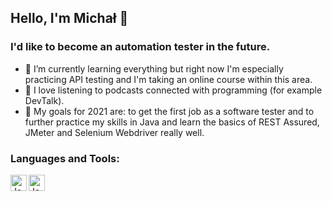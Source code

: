 ## Hello, I'm Michał 👋

### I'd like to become an automation tester in the future.

- 🌱 I’m currently learning everything but right now I'm especially practicing API testing and I'm taking an online course within this area.
- 🌱 I love listening to podcasts connected with programming (for example DevTalk).
- 🌱 My goals for 2021 are: to get the first job as a software tester and to further practice my skills in Java and learn the basics of REST Assured, JMeter and Selenium Webdriver really well.

### Languages and Tools:

<img align="left" alt="Java" width="26px" src="https://zapodaj.net/images/22219e0523db3.png" />
<img align="left" alt="Java" width="26px" src="https://zapodaj.net/images/ca16c2d73c965.png" />
